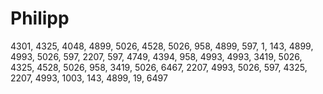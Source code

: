 # Philipp

4301, 4325, 4048, 4899, 5026, 4528, 5026, 958, 4899, 597, 1, 143, 4899, 4993, 5026, 597, 2207, 597, 4749, 4394, 958, 4993, 4993, 3419, 5026, 4325, 4528, 5026, 958, 3419, 5026, 6467, 2207, 4993, 5026, 597, 4325, 2207, 4993, 1003, 143, 4899, 19, 6497
